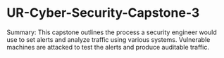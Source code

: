 # UR-Cyber-Security-Capstone-3
Summary: This capstone outlines the process a security engineer would use to set alerts and analyze traffic using various systems. Vulnerable machines are attacked to test the alerts and produce auditable traffic.

